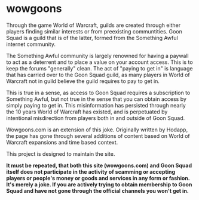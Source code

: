 wowgoons
========
Through the game World of Warcraft, guilds are created through either players finding similar interests or from preexisting
communtities. Goon Squad is a guild that is of the latter, formed from the Something Awful internet community.

The Something Awful community is largely renowned for having a paywall to act as a deterrent and to place a value on your
account access. This is to keep the forums "generally" clean. The act of "paying to get in" is language that has carried over
to the Goon Squad guild, as many players in World of Warcraft not in guild believe the guild requires to pay to get in. 

This is true in a sense, as access to Goon Squad requires a subscription to Something Awful, but not true in the sense that 
you can obtain access by simply paying to get in. This misinformation has persisted through nearly the 10 years World of
Warcraft has existed, and is perpetuated by intentional misdirection from players both in and outside of Goon Squad. 

Wowgoons.com is an extension of this joke. Originally written by Hodapp, the page has gone through several additions of
content based on World of Warcraft expansions and time based context. 

This project is designed to maintain the site.



**It must be repeated, that both this site (wowgoons.com) and Goon Squad itself does not participate in the activity 
of scamming or accepting players or people's money or goods and services in any form or fashion. It's merely a joke. If you are actively trying to obtain membership to Goon Squad and have not gone through the official channels you won't get in.**
